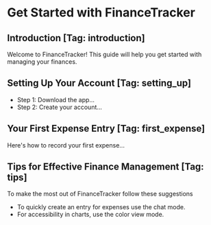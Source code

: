# Get Started with FinanceTracker

## Introduction [Tag: introduction]
Welcome to FinanceTracker! This guide will help you get started with managing your finances.

## Setting Up Your Account [Tag: setting_up]
- Step 1: Download the app...
- Step 2: Create your account...

## Your First Expense Entry [Tag: first_expense]
Here's how to record your first expense...

## Tips for Effective Finance Management [Tag: tips]
To make the most out of FinanceTracker follow these suggestions
- To quickly create an entry for expenses use the chat mode.
- For accessibility in charts, use the color view mode.
